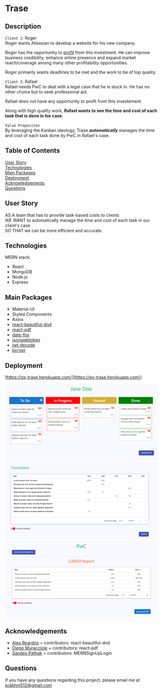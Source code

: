 # Trase

## Description 

`Client 1`: Roger <br>
Roger wants Atlassian to develop a website for his new company.

Roger has the opportunity to <u>profit</u> from this investment. He can improve business credibility, enhance online presence and expand market reach/coverage among many other profitability opportunities.

Roger primarily wants deadlines to be met and the work to be of top quality. 

`Client 2`: Rafael <br>
Rafael needs PwC to deal with a legal case that he is stuck in. He has no other choice but to seek professional aid. 

Rafael <i>does not</i> have any opportunity to profit from this investement. 

Along with high quality work, <b>Rafael wants to see the time and cost of each task that is done in his case.</b>

`Value Propositon` <br>
By leveraging the Kanban ideology, Trase <b><i>automatically</i></b> manages the time and cost of each task done by PwC in Rafael's case.

## Table of Contents 

[User Story](#user%20story)<br>
[Technologies](#technologies)<br>
[Main Packages](#main%20packages)<br>
[Deployment](#deployment)<br>
[Acknowledgements](#acknowledgements)<br>
[Questions](#questions)

## User Story

AS A team that has to provide task-based costs to clients <br>
WE WANT to automatically manage the time and cost of each task in our client's case<br>
SO THAT we can be more efficient and accurate.

## Technologies 

MERN stack:
- React 
- MongoDB
- Node.js
- Express


## Main Packages

- Material-UI
- Styled Components
- Axios
- [react-beautiful-dnd](https://github.com/atlassian/react-beautiful-dnd)
- [react-pdf](https://www.npmjs.com/package/@react-pdf/renderer)
- [date-fns](https://www.npmjs.com/package/date-fns)
- [jsonwebtoken](https://www.npmjs.com/package/jsonwebtoken)
- [jwt-decode](https://www.npmjs.com/package/jwt-decode)
- [bcrypt](https://www.npmjs.com/package/bcrypt)

## Deployment

[https://ps-trase.herokuapp.com/](https://ps-trase.herokuapp.com/)

<img src="./client/src/assets/tasks.png">
<img src="./client/src/assets/timesheet.png">
<img src="./client/src/assets/engagements.png">

## Acknowledgements

- [Alex Reardon](https://twitter.com/alexandereardon) + contributors: react-beautiful-dnd
- [Diego Muracciole](https://github.com/diegomura) + contributors: react-pdf
- [Sandes Pathak](https://github.com/sandes93/MERNSignUpLogin) + contributors: MERNSignUpLogin

## Questions

If you have any questions regarding this project, please email me at [prabhm512@gmail.com](prabhm512@gmail.com)